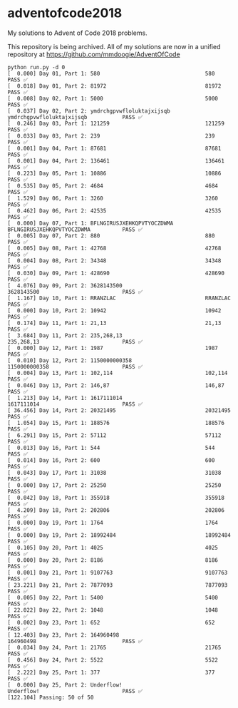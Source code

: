 # adventofcode2018
My solutions to Advent of Code 2018 problems.

This repository is being archived.  All of my solutions are now in a unified repository at https://github.com/mmdoogie/AdventOfCode

    python run.py -d 0
    [  0.000] Day 01, Part 1: 580                                 580                                 PASS ✅
    [  0.018] Day 01, Part 2: 81972                               81972                               PASS ✅
    [  0.008] Day 02, Part 1: 5000                                5000                                PASS ✅
    [  0.037] Day 02, Part 2: ymdrchgpvwfloluktajxijsqb           ymdrchgpvwfloluktajxijsqb           PASS ✅
    [  0.246] Day 03, Part 1: 121259                              121259                              PASS ✅
    [  0.033] Day 03, Part 2: 239                                 239                                 PASS ✅
    [  0.001] Day 04, Part 1: 87681                               87681                               PASS ✅
    [  0.001] Day 04, Part 2: 136461                              136461                              PASS ✅
    [  0.223] Day 05, Part 1: 10886                               10886                               PASS ✅
    [  0.535] Day 05, Part 2: 4684                                4684                                PASS ✅
    [  1.529] Day 06, Part 1: 3260                                3260                                PASS ✅
    [  0.462] Day 06, Part 2: 42535                               42535                               PASS ✅
    [  0.000] Day 07, Part 1: BFLNGIRUSJXEHKQPVTYOCZDWMA          BFLNGIRUSJXEHKQPVTYOCZDWMA          PASS ✅
    [  0.005] Day 07, Part 2: 880                                 880                                 PASS ✅
    [  0.005] Day 08, Part 1: 42768                               42768                               PASS ✅
    [  0.004] Day 08, Part 2: 34348                               34348                               PASS ✅
    [  0.030] Day 09, Part 1: 428690                              428690                              PASS ✅
    [  4.076] Day 09, Part 2: 3628143500                          3628143500                          PASS ✅
    [  1.167] Day 10, Part 1: RRANZLAC                            RRANZLAC                            PASS ✅
    [  0.000] Day 10, Part 2: 10942                               10942                               PASS ✅
    [  0.174] Day 11, Part 1: 21,13                               21,13                               PASS ✅
    [  3.684] Day 11, Part 2: 235,268,13                          235,268,13                          PASS ✅
    [  0.000] Day 12, Part 1: 1987                                1987                                PASS ✅
    [  0.010] Day 12, Part 2: 1150000000358                       1150000000358                       PASS ✅
    [  0.004] Day 13, Part 1: 102,114                             102,114                             PASS ✅
    [  0.046] Day 13, Part 2: 146,87                              146,87                              PASS ✅
    [  1.213] Day 14, Part 1: 1617111014                          1617111014                          PASS ✅
    [ 36.456] Day 14, Part 2: 20321495                            20321495                            PASS ✅
    [  1.054] Day 15, Part 1: 188576                              188576                              PASS ✅
    [  6.291] Day 15, Part 2: 57112                               57112                               PASS ✅
    [  0.013] Day 16, Part 1: 544                                 544                                 PASS ✅
    [  0.014] Day 16, Part 2: 600                                 600                                 PASS ✅
    [  0.043] Day 17, Part 1: 31038                               31038                               PASS ✅
    [  0.000] Day 17, Part 2: 25250                               25250                               PASS ✅
    [  0.042] Day 18, Part 1: 355918                              355918                              PASS ✅
    [  4.209] Day 18, Part 2: 202806                              202806                              PASS ✅
    [  0.000] Day 19, Part 1: 1764                                1764                                PASS ✅
    [  0.000] Day 19, Part 2: 18992484                            18992484                            PASS ✅
    [  0.105] Day 20, Part 1: 4025                                4025                                PASS ✅
    [  0.000] Day 20, Part 2: 8186                                8186                                PASS ✅
    [  0.001] Day 21, Part 1: 9107763                             9107763                             PASS ✅
    [ 23.221] Day 21, Part 2: 7877093                             7877093                             PASS ✅
    [  0.005] Day 22, Part 1: 5400                                5400                                PASS ✅
    [ 22.022] Day 22, Part 2: 1048                                1048                                PASS ✅
    [  0.002] Day 23, Part 1: 652                                 652                                 PASS ✅
    [ 12.403] Day 23, Part 2: 164960498                           164960498                           PASS ✅
    [  0.034] Day 24, Part 1: 21765                               21765                               PASS ✅
    [  0.456] Day 24, Part 2: 5522                                5522                                PASS ✅
    [  2.222] Day 25, Part 1: 377                                 377                                 PASS ✅
    [  0.000] Day 25, Part 2: Underflow!                          Underflow!                          PASS ✅
    [122.104] Passing: 50 of 50
